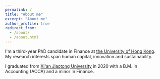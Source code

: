 ```yaml
---
permalink: /
title: "About me"
excerpt: "About me"
author_profile: true
redirect_from: 
  - /about/
  - /about.html
---
```



I'm a third-year PhD candidate in Finance at [the University of Hong Kong](https://www.hku.hk/). My research interests span human capital, innovation and sustainability.

I graduated from [Xi'an Jiaotong University](http://en.xjtu.edu.cn/) in 2020 with a B.M. in Accounting (ACCA) and a minor in Finance.
<!-- where I was admitted to the [Special Class for the Gifted Young](https://en.wikipedia.org/wiki/Special_Class_for_the_Gifted_Young) at the age of 14. -->

<!-- I will share my research with you on this website! -->